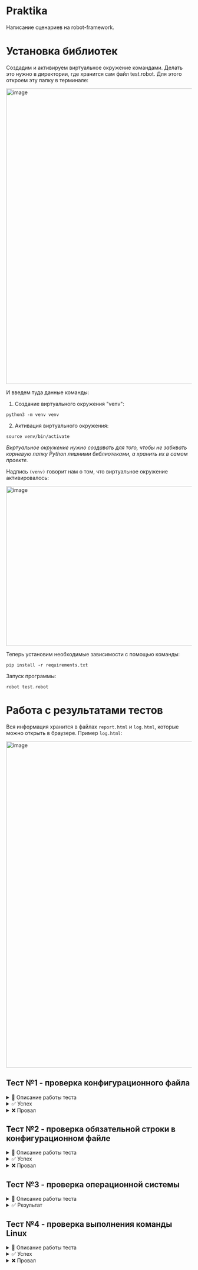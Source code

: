 # Praktika

Написание сценариев на robot-framework.

# Установка библиотек

Создадим и активируем виртуальное окружение командами. Делать это нужно в директории, где хранится сам файл test.robot.
Для этого откроем эту папку в терминале:

<img width="1276" height="799" alt="image" src="https://github.com/user-attachments/assets/da21400d-37fa-4051-a8d9-e587c237f7c7" />


И введем туда данные команды:

1) Создание виртуального окружения "venv":

```
python3 -m venv venv
```

2) Активация виртуального окружения:
```
source venv/bin/activate
```
*Виртуальное окружение нужно создавать для того, чтобы не забивать корневую папку Python лишними библиотеками, а хранить их в самом проекте.*

Надпись `(venv)` говорит нам о том, что виртуальное окружение активировалось:

<img width="641" height="432" alt="image" src="https://github.com/user-attachments/assets/1514a336-bbb2-4002-b946-845e71e26ee3" />

Теперь установим необходимые зависимости с помощью команды:
```
pip install -r requirements.txt
```
Запуск программы:
```
robot test.robot
```


# Работа с результатами тестов

Вся информация хранится в файлах `report.html` и `log.html`, которые можно открыть в браузере. Пример `log.html`:

<img width="1284" height="882" alt="image" src="https://github.com/user-attachments/assets/0afb66d7-39d1-46eb-835a-f79a82e2cce0" />



## Тест №1 - проверка конфигурационного файла
<details>
<summary> 🔧 Описание работы теста</summary>

```
Проверить наличие конфигурационного файла
    [Tags]      Проверить наличие конфигурационного файла
    File Should Exist    ${FILE_PATH}   msg=Конфигурационный файл не найден по пути: ${FILE_PATH}
```
`Tags` - это строка, которая будет выводиться в логах `log.html` и `report.html`.

`msg` - сообщение, если файл не найден.

`File Should Exist` - ключевое выражение фреймворка `robotframework`, которая показывает, существует ли файл по пути `FILE_PATH`.

В данном случае `FILE_PATH` указывает на файл `some_script.txt` в папке `some_file`:
```
${FILE_PATH}        ${CURDIR}${/}some_file${/}some_script.txt
```
</details>

<details>
<summary>✅ Успех</summary>

Если файл существует, то в `log.html` мы увидим результат выполнения теста: 
```
Status: PASS
```

<img width="1245" height="248" alt="image" src="https://github.com/user-attachments/assets/3f4cb11a-1ecf-448f-b770-72d3e641797b" />

    
</details>

<details>
<summary>❌ Провал</summary>

В ином случае мы увидим:
```
Status: Fail
Message: Конфигурационный файл не найден
```

<img width="1228" height="220" alt="image" src="https://github.com/user-attachments/assets/af7650f4-c255-4d3b-bce9-b82418c7126b" />


</details>

## Тест №2 - проверка обязательной строки в конфигурационном файле
<details>
<summary> 🔧 Описание работы теста</summary>

```
Проверить наличие обязательной строки в файле
    [Tags]      Проверить наличие строки в файле
    ${content}=    Get File    ${FILE_PATH}    encoding_errors=ignore
    Should Contain    ${content}    ${FILE_PATTERN}     msg=Строка '${FILE_PATTERN}' не найдена в файле!
```

Программа читает файл `FILE_PATH` с помощью функции `Get File` и записывает в переменную `content`. 

`Should Contain` - функция `robotframework`, которая показывает, присутствует ли строка `FILE_PATTERN` в `content`. 

`msg` - сообщение, если данная строка отсутствует в файле.
</details>

<details>
<summary>✅ Успех</summary>

Если строка существует, то мы увидим:

```
Status: PASS
```
<img width="1215" height="158" alt="image" src="https://github.com/user-attachments/assets/bf67bf11-d593-4469-80ac-7ee14187fd01" />

</details>

<details>
<summary>❌ Провал</summary>

В ином случае:

```
Status: Fail
Message: Строка не найдена в файле!
```
<img width="1225" height="254" alt="image" src="https://github.com/user-attachments/assets/d9e199a1-1195-4448-8ceb-8f1f96229f69" />

</details>

## Тест №3 - проверка операционной системы
<details>
<summary>🔧 Описание работы теста</summary>

```
Проверить ОС
    [Tags]      Проверить ОС
    ${os}=    Evaluate    os.name    os
    Run Keyword If    '${os}' == 'nt'    Log    Windows
    ...     ELSE IF    '${os}' == 'posix'    Log    Linux/Unix
```

С помощью ключевого слова `Evaluate` мы можем использовать выражение `os.name` из языка `Python`, чтобы получить значение системной переменной `os`. Значение `nt` - присуще ОС Windows, а `posix` - ОС Linux или Unix. 

`Run Keyword If ... ELSE IF ...` - выражение для проверки условий в `robotframework`.
</details>

<details>
<summary>✅ Результат</summary>

Пример работы теста:

<img width="1224" height="226" alt="image" src="https://github.com/user-attachments/assets/64506915-2421-42f6-9ed5-69e4762dae28" />

</details>

## Тест №4 - проверка выполнения команды Linux
<details>
<summary>🔧 Описание работы теста</summary>

```
Пример выполнения команды Linux
    ${result}=    Выполнить команду и проверить    echo "Hello"    0
    Log    Результат: ${result}
```
Здесь мы вызываем функцию `Выполнить команду и проверить`. Аргументы функции:
1) Функция `echo` с аргументом `"Hello"`
2) `0` - стандартный вывод выполнения функции в Linux


Реализация функции `Выполнить команду и проверить`:
```
Выполнить команду и проверить
    [Arguments]    ${command}=    ${expected_rc}=0
    ${rc}    ${output}=    Run And Return Rc And Output    ${command}
    Should Be Equal As Integers    ${rc}    ${expected_rc}
    ...    msg=Команда: ${command} | Код: ${rc} (ожидалось ${expected_rc}) | Вывод: ${output}
    [RETURN]    ${output}
```
В качестве аргументов `Arguments` выступает команда `command` и ожидаемое значение `expected_rc` - результат выполнения этой команды. `expected_rc` по умолчанию равно `0`.

С помощью ключевого выражения `Run And Return Rc And Output` мы выполняем команду `command` и записывает возвращенный код и вывод работы функции в переменные `rc` и `output` соответственно.

Ключевое выражение `Should Be Equal As Integers` сравнивает возвращенный код `rc` с ожидаемым `expected_rc` и возвращает сообщение `msg`, если они не равны между собой.

</details>

<details>
<summary>✅ Успех</summary>

Подадим в тест команду `echo "Hello` и ожидаемый код `0`:


Мы видим, что в логе вывело:

```
Результат: Hello
```

<img width="1223" height="220" alt="image" src="https://github.com/user-attachments/assets/42ccdfc6-13cd-4811-b100-a86d3b818107" />
</details>

<details>
<summary>❌ Провал</summary>

Если же мы подадим в качестве `expected_rc` = `1`, то увидим:

```
Status: FAIL
Message: Команда: echo "Hello" | Код: 0 (ожидалось 1) | Вывод: "Hello" : 0 != 1
```

<img width="1218" height="406" alt="image" src="https://github.com/user-attachments/assets/eb0ae6fe-fc48-4aa0-9fab-6ad370dfcafe" />

</details>
